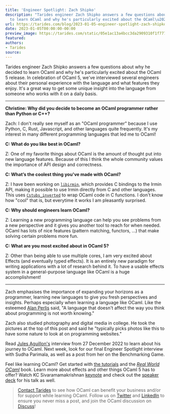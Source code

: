```yaml
---
title: 'Engineer Spotlight: Zach Shipko'
description: "Tarides engineer Zach Shipko answers a few questions about why he decided
  to learn OCaml and why he's particularly excited about the OCaml\u2026"
url: https://tarides.com/blog/2023-01-05-engineer-spotlight-zach-shipko
date: 2023-01-05T00:00:00-00:00
preview_image: https://tarides.com/static/05e1ac13a4bcc3da2909310f1f777822/0132d/zach_image.jpg
featured:
authors:
- Tarides
source:
---
```


<p>Tarides engineer Zach Shipko answers a few questions about why he decided to learn OCaml and why he's particularly excited about the OCaml 5 release. In celebration of OCaml 5, we've interviewed several engineers about their personal experience with the language and what features they enjoy. It's a great way to get some unique insight into the language from someone who works with it on a daily basis.</p>
<hr/>
<p><strong>Christine: Why did you decide to become an OCaml programmer rather than Python or C++?</strong></p>
<p>Zach: I don't really see myself as an &quot;OCaml programmer&quot; because I use Python, C, Rust, Javascript, and other languages quite frequently. It's my interest in many different programming languages that led me to OCaml!</p>
<p><strong>C: What do you like best in OCaml?</strong></p>
<p>Z: One of my favorite things about OCaml is the amount of thought put into new language features. Because of this I think the whole community values the importance of API design and correctness.</p>
<p><strong>C: What&rsquo;s the coolest thing you've made with OCaml?</strong></p>
<p>Z: I have been working on <a href="https://github.com/mirage/irmin/blob/main/libirmin.opam"><code>libirmin</code></a>, which provides C bindings to the Irmin API, making it possible to use Irmin directly from C and other languages. This uses <a href="https://github.com/yallop/ocaml-ctypes/tree/master/src/cstubs"><code>Cstubs_inverted</code></a> to wrap OCaml code in C functions. I don't know how &quot;cool&quot; that is, but everytime it works I am pleasantly surprised.</p>
<p><strong>C: Why should engineers learn OCaml?</strong></p>
<p>Z: Learning a new programming language can help you see problems from a new perspective and it gives you another tool to reach for when needed. OCaml has lots of nice features (pattern matching, functors, ...) that make solving certain problems more fun.</p>
<p><strong>C: What are you most excited about in OCaml 5?</strong></p>
<p>Z: Other than being able to use multiple cores, I am very excited about Effects (and eventually typed effects). It is an entirely new paradigm for writing applications with a lot of research behind it. To have a usable effects system in a general-purpose language like OCaml is a huge accomplishment!</p>
<hr/>
<p>Zach emphasises the importance of expanding your horizons as a programmer, learning new languages to give you fresh perspectives and insights. Perhaps especially when learning a language like OCaml. Like the esteemed <a href="https://en.wikipedia.org/wiki/Alan_Perlis">Alan Perlis</a> said, &quot;A language that doesn't affect the way you think about programming is not worth knowing.&quot;</p>
<p>Zach also studied photography and digital media in college. He took the pictures at the top of this post and said he &quot;typically picks photos like this to have some nature to look at on programming websites.&quot;</p>
<p>Read <a href="https://tarides.com/blog/2022-12-29-engineer-spotlight-jules-aguillon">Jules Aguillon's</a> interview from 27 December 2022 to learn about his journey to OCaml. Next week, look for our final Engineer Spotlight interview with Sudha Parimala, as well as a post from her on the Benchmarking Game.</p>
<p>Feel like learning OCaml? Get started with <a href="https://ocaml.org/docs">the tutorials</a> and the <a href="https://www.cambridge.org/core/books/real-world-ocaml-functional-programming-for-the-masses/052E4BCCB09D56A0FE875DD81B1ED571"><em>Real World OCaml</em></a> book. Learn more about effects and other things OCaml 5 has to offer? Watch KC Sivaramamakrishnan <a href="https://youtu.be/zJ4G0TKwzVc">keynote</a> and check out the <a href="https://speakerdeck.com/kayceesrk/ocaml-5-dot-0">speaker deck</a> for his talk as well.</p>
<blockquote>
<p><a href="https://tarides.com/company">Contact Tarides</a> to see how OCaml can benefit your business and/or for support while learning OCaml. Follow us on <a href="https://mobile.twitter.com/tarides_ - [1 Client error: Number of redirects hit maximum amount]">Twitter</a> and <a href="https://www.linkedin.com/company/tarides/ - [999 Invalid]">LinkedIn</a> to ensure you never miss a post, and join the OCaml discussion on <a href="https://discuss.ocaml.org">Discuss</a>!</p>
</blockquote>
